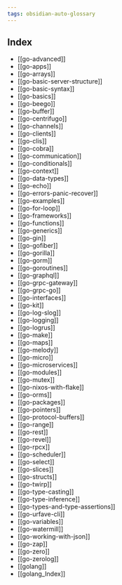 ```yaml
---
tags: obsidian-auto-glossary
---
```

## Index
- [[go-advanced]]
- [[go-apps]]
- [[go-arrays]]
- [[go-basic-server-structure]]
- [[go-basic-syntax]]
- [[go-basics]]
- [[go-beego]]
- [[go-buffer]]
- [[go-centrifugo]]
- [[go-channels]]
- [[go-clients]]
- [[go-clis]]
- [[go-cobra]]
- [[go-communication]]
- [[go-conditionals]]
- [[go-context]]
- [[go-data-types]]
- [[go-echo]]
- [[go-errors-panic-recover]]
- [[go-examples]]
- [[go-for-loop]]
- [[go-frameworks]]
- [[go-functions]]
- [[go-generics]]
- [[go-gin]]
- [[go-gofiber]]
- [[go-gorilla]]
- [[go-gorm]]
- [[go-goroutines]]
- [[go-graphql]]
- [[go-grpc-gateway]]
- [[go-grpc-go]]
- [[go-interfaces]]
- [[go-kit]]
- [[go-log-slog]]
- [[go-logging]]
- [[go-logrus]]
- [[go-make]]
- [[go-maps]]
- [[go-melody]]
- [[go-micro]]
- [[go-microservices]]
- [[go-modules]]
- [[go-mutex]]
- [[go-nixos-with-flake]]
- [[go-orms]]
- [[go-packages]]
- [[go-pointers]]
- [[go-protocol-buffers]]
- [[go-range]]
- [[go-rest]]
- [[go-revel]]
- [[go-rpcx]]
- [[go-scheduler]]
- [[go-select]]
- [[go-slices]]
- [[go-structs]]
- [[go-twirp]]
- [[go-type-casting]]
- [[go-type-inference]]
- [[go-types-and-type-assertions]]
- [[go-urfave-cli]]
- [[go-variables]]
- [[go-watermill]]
- [[go-working-with-json]]
- [[go-zap]]
- [[go-zero]]
- [[go-zerolog]]
- [[golang]]
- [[golang_Index]]
